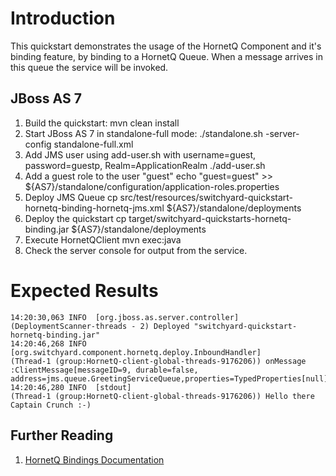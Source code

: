 Introduction
============
This quickstart demonstrates the usage of the HornetQ Component and it's binding feature,
by binding to a HornetQ Queue. When a message arrives in this queue the service will be invoked.

JBoss AS 7
----------
1. Build the quickstart:
    mvn clean install
2. Start JBoss AS 7 in standalone-full mode:
     ./standalone.sh -server-config standalone-full.xml
3. Add JMS user using add-user.sh with username=guest, password=guestp, Realm=ApplicationRealm
    ./add-user.sh
4. Add a guest role to the user "guest"
   echo "guest=guest" >> ${AS7}/standalone/configuration/application-roles.properties
5. Deploy JMS Queue
    cp src/test/resources/switchyard-quickstart-hornetq-binding-hornetq-jms.xml ${AS7}/standalone/deployments
6. Deploy the quickstart
    cp target/switchyard-quickstarts-hornetq-binding.jar ${AS7}/standalone/deployments
7. Execute HornetQClient
    mvn exec:java
8. Check the server console for output from the service.

Expected Results
================
```
14:20:30,063 INFO  [org.jboss.as.server.controller]
(DeploymentScanner-threads - 2) Deployed "switchyard-quickstart-hornetq-binding.jar"
14:20:46,268 INFO  [org.switchyard.component.hornetq.deploy.InboundHandler]
(Thread-1 (group:HornetQ-client-global-threads-9176206)) onMessage :ClientMessage[messageID=9, durable=false, address=jms.queue.GreetingServiceQueue,properties=TypedProperties[null]]
14:20:46,280 INFO  [stdout]
(Thread-1 (group:HornetQ-client-global-threads-9176206)) Hello there Captain Crunch :-)
```

## Further Reading

1. [HornetQ Bindings Documentation](https://docs.jboss.org/author/display/SWITCHYARD/HornetQ+Bindings)
